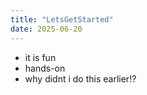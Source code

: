 ```yaml
---
title: "LetsGetStarted"
date: 2025-06-20
---
```

 - it is fun
 - hands-on
 - why didnt i do this earlier!?
